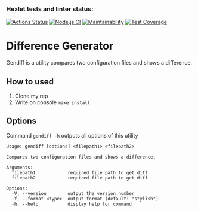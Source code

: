 ### Hexlet tests and linter status:
[![Actions Status](https://github.com/kawasakidrip/frontend-project-46/workflows/hexlet-check/badge.svg)](https://github.com/kawasakidrip/frontend-project-46/actions)
[![Node.js CI](https://github.com/kawasakidrip/frontend-project-46/actions/workflows/node.js.yml/badge.svg)](https://github.com/kawasakidrip/frontend-project-46/actions/workflows/node.js.yml)
[![Maintainability](https://api.codeclimate.com/v1/badges/b8f771fa2046bb459dd7/maintainability)](https://codeclimate.com/github/kawasakidrip/frontend-project-46/maintainability)
[![Test Coverage](https://api.codeclimate.com/v1/badges/b8f771fa2046bb459dd7/test_coverage)](https://codeclimate.com/github/kawasakidrip/frontend-project-46/test_coverage)
# Difference Generator 
Gendiff is a utility compares two configuration files and shows a difference.
## How to used
1. Clone my rep
2. Write on console `make install`
## Options
Command `gendiff -h` outputs all options of this utility
    
    Usage: gendiff [options] <filepath1> <filepath2>

    Compares two configuration files and shows a difference.

    Arguments:
      filepath1            required file path to get diff
      filepath2            required file path to get diff

    Options:
      -V, --version        output the version number
      -f, --format <type>  output format (default: "stylish")
      -h, --help           display help for command